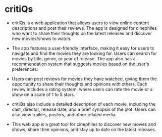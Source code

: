 # critiQs
- critiQs is a web application that allows users to view online content descriptions and post their reviews. The app is designed for cinephiles who want to share their thoughts on the latest releases and discover new movies/shows to watch. 

- The app features a user-friendly interface, making it easy for users to navigate and find the movies they are looking for. Users can search for movies by title, genre, or year of release. The app also has a recommendation system that suggests movies based on the user's preferences. 

- Users can post reviews for movies they have watched, giving them the opportunity to share their thoughts and opinions with others. Each review includes a rating system, where users can rate the movie or a show on a scale of 1 to 5 stars. 

- critiQs also include a detailed description of each movie, including the cast, director, release date, and a brief synopsis of the plot. Users can also view trailers, posters, and other related media. 

- This web app is a great tool for cinephiles to discover new movies and shows, share their opinions, and stay up to date on the latest releases. 
